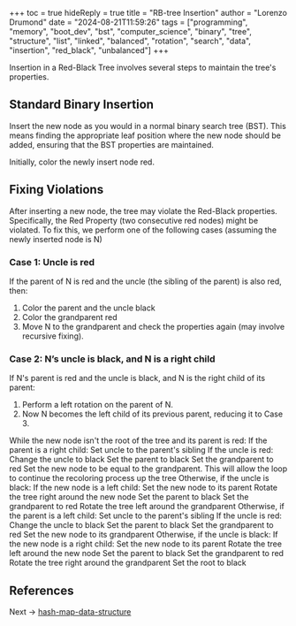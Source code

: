 +++
toc = true
hideReply = true
title = "RB-tree Insertion"
author = "Lorenzo Drumond"
date = "2024-08-21T11:59:26"
tags = ["programming",  "memory",  "boot_dev",  "bst",  "computer_science",  "binary",  "tree",  "structure",  "list",  "linked",  "balanced",  "rotation",  "search",  "data",  "insertion",  "red_black",  "unbalanced"]
+++



Insertion in a Red-Black Tree involves several steps to maintain the tree's properties.

## Standard Binary Insertion

Insert the new node as you would in a normal binary search tree (BST). This means finding the appropriate leaf position where the new node should be added, ensuring that the BST properties are maintained.

Initially, color the newly insert node red.

## Fixing Violations

After inserting a new node, the tree may violate the Red-Black properties. Specifically, the Red Property (two consecutive red nodes) might be violated. To fix this, we perform one of the following cases (assuming the newly inserted node is N)

### Case 1: Uncle is red

If the parent of N is red and the uncle (the sibling of the parent) is also red, then:

1. Color the parent and the uncle black
2. Color the grandparent red
3. Move N to the grandparent and check the properties again (may involve recursive fixing).

### Case 2: N’s uncle is black, and N is a right child

If N's parent is red and the uncle is black, and N is the right child of its parent:

1. Perform a left rotation on the parent of N.
2. Now N becomes the left child of its previous parent, reducing it to Case 3.


While the new node isn't the root of the tree and its parent is red:
If the parent is a right child:
Set uncle to the parent's sibling
If the uncle is red:
Change the uncle to black
Set the parent to black
Set the grandparent to red
Set the new node to be equal to the grandparent. This will allow the loop to continue the recoloring process up the tree
Otherwise, if the uncle is black:
If the new node is a left child:
Set the new node to its parent
Rotate the tree right around the new node
Set the parent to black
Set the grandparent to red
Rotate the tree left around the grandparent
Otherwise, if the parent is a left child:
Set uncle to the parent's sibling
If the uncle is red:
Change the uncle to black
Set the parent to black
Set the grandparent to red
Set the new node to its grandparent
Otherwise, if the uncle is black:
If the new node is a right child:
Set the new node to its parent
Rotate the tree left around the new node
Set the parent to black
Set the grandparent to red
Rotate the tree right around the grandparent
Set the root to black

## References

Next -> [hash-map-data-structure](/wiki/hash-map-data-structure/)
